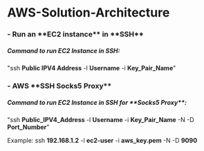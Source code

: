 # AWS-Solution-Architecture

<h3>- Run an **EC2 instance** in **SSH**</h3>


<h5>Command to run EC2 Instance in SSH:</h5>

"ssh **Public IPV4 Address** -l **Username** -i **Key_Pair_Name**"



<h3>- AWS **SSH Socks5 Proxy**</h3>


<h5>Command to run EC2 Instance in SSH for **Socks5 Proxy**:</h5>

"ssh **Public_IPV4_Address** -l **Username** -i **Key_Pair_Name** -N -D **Port_Number**"

Example:
ssh **192.168.1.2** -l **ec2-user** -i **aws_key.pem** -N -D **9090**
